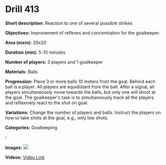 # Drill 413

**Short description:**
Reaction to one of several possible strikes

**Objectives:**
Improvement of reflexes and concentration for the goalkeeper.

**Area (mxm):**
20x20

**Duration (min):**
5-10 minutes

**Number of players:**
3 players and 1 goalkeeper

**Materials:**
Balls

**Progression:**
Place 3 or more balls 10 meters from the goal. Behind each ball is a player. All players are equidistant from the ball. After a signal, all players simultaneously move towards the balls, but only one will shoot at the goal. The goalkeeper's task is to simultaneously track all the players and reflexively react to the shot on goal.

**Variations:**
Change the number of players and balls. Instruct the players on how to take shots at the goal, e.g., only low shots.

**Categories:**
Goalkeeping

**:**


**Images:**
![](https://www.coachingfutsal.com/\images\1d6c8b9511fed6f9cffc0367d80b54ab6ee39fc0faa1da033cb16ef047de69ebf90428cdcbfe4d8fefbd0a6bc6802f89458cea0dd221a9fb8add9253196a49074df55d1a8f318.png)

**Videos:**
[Video Link](https://www.youtube.com/embed/C40ZXXkUtBc)

